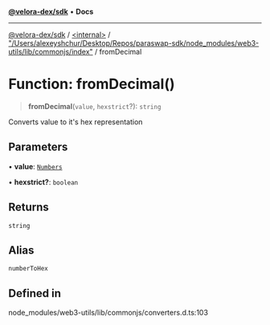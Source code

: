 [**@velora-dex/sdk**](../../../../README.md) • **Docs**

***

[@velora-dex/sdk](../../../../globals.md) / [\<internal\>](../../../README.md) / ["/Users/alexeyshchur/Desktop/Repos/paraswap-sdk/node\_modules/web3-utils/lib/commonjs/index"](../README.md) / fromDecimal

# Function: fromDecimal()

> **fromDecimal**(`value`, `hexstrict`?): `string`

Converts value to it's hex representation

## Parameters

• **value**: [`Numbers`](../../../type-aliases/Numbers.md)

• **hexstrict?**: `boolean`

## Returns

`string`

## Alias

`numberToHex`

## Defined in

node\_modules/web3-utils/lib/commonjs/converters.d.ts:103
